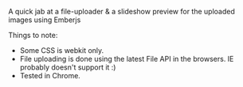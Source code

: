 A quick jab at a file-uploader & a slideshow preview for the uploaded images using Emberjs

Things to note:

 - Some CSS is webkit only.
 - File uploading is done using the latest File API in the browsers. IE probably doesn't support it :)
 - Tested in Chrome.
